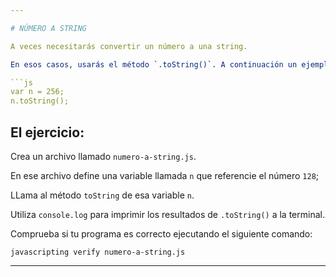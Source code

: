 ```yaml
---

# NÚMERO A STRING

A veces necesitarás convertir un número a una string.

En esos casos, usarás el método `.toString()`. A continuación un ejemplo:

```js
var n = 256;
n.toString();
```

## El ejercicio:

Crea un archivo llamado `numero-a-string.js`.

En ese archivo define una variable llamada `n` que referencie el número `128`;

LLama al método `toString` de esa variable `n`.

Utiliza `console.log` para imprimir los resultados de `.toString()` a la terminal.

Comprueba si tu programa es correcto ejecutando el siguiente comando:

`javascripting verify numero-a-string.js`

---
```

